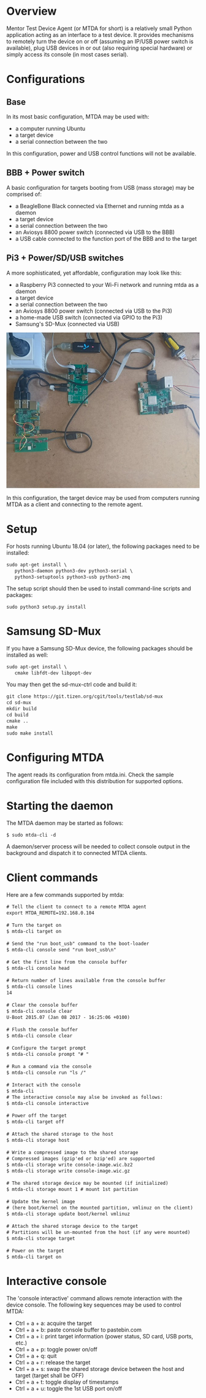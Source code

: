 
# Overview

Mentor Test Device Agent (or MTDA for short) is a relatively small Python application
acting as an interface to a test device. It provides mechanisms to remotely turn the
device on or off (assuming an IP/USB power switch is available), plug USB devices in
or out (also requiring special hardware) or simply access its console (in most cases
serial).

# Configurations

## Base

In its most basic configuration, MTDA may be used with:

   * a computer running Ubuntu
   * a target device
   * a serial connection between the two

In this configuration, power and USB control functions will not be available.

## BBB + Power switch

A basic configuration for targets booting from USB (mass storage) may be comprised of:

   * a BeagleBone Black connected via Ethernet and running mtda as a daemon
   * a target device
   * a serial connection between the two
   * an Aviosys 8800 power switch (connected via USB to the BBB)
   * a USB cable connected to the function port of the BBB and to the target

## Pi3 + Power/SD/USB switches

A more sophisticated, yet affordable, configuration may look like this:

   * a Raspberry Pi3 connected to your Wi-Fi network and running mtda as a daemon
   * a target device
   * a serial connection between the two
   * an Aviosys 8800 power switch (connected via USB to the Pi3)
   * a home-made USB switch (connected via GPIO to the Pi3)
   * Samsung's SD-Mux (connected via USB)

![Pi3 setup](Documentation/Pi3+Aviosys8800+SDMux+USB+MX6Q.jpg)

In this configuration, the target device may be used from computers running MTDA as
a client and connecting to the remote agent.

# Setup

For hosts running Ubuntu 18.04 (or later), the following packages need to be installed:

```
sudo apt-get install \
   python3-daemon python3-dev python3-serial \
   python3-setuptools python3-usb python3-zmq
```

The setup script should then be used to install command-line scripts and packages:

```
sudo python3 setup.py install
```

# Samsung SD-Mux

If you have a Samsung SD-Mux device, the following packages should be installed as well:

```
sudo apt-get install \
   cmake libfdt-dev libpopt-dev
```

You may then get the sd-mux-ctrl code and build it:

```
git clone https://git.tizen.org/cgit/tools/testlab/sd-mux
cd sd-mux
mkdir build
cd build
cmake ..
make
sudo make install
```

# Configuring MTDA

The agent reads its configuration from mtda.ini.
Check the sample configuration file included with this distribution for supported options.

# Starting the daemon

The MTDA daemon may be started as follows:

```
$ sudo mtda-cli -d
```

A daemon/server process will be needed to collect console output in the background and
dispatch it to connected MTDA clients.

# Client commands

Here are a few commands supported by mtda:

```
# Tell the client to connect to a remote MTDA agent
export MTDA_REMOTE=192.168.0.104

# Turn the target on
$ mtda-cli target on

# Send the "run boot_usb" command to the boot-loader
$ mtda-cli console send "run boot_usb\n"

# Get the first line from the console buffer
$ mtda-cli console head

# Return number of lines available from the console buffer
$ mtda-cli console lines
14

# Clear the console buffer
$ mtda-cli console clear
U-Boot 2015.07 (Jan 08 2017 - 16:25:06 +0100)

# Flush the console buffer
$ mtda-cli console clear

# Configure the target prompt
$ mtda-cli console prompt "# "

# Run a command via the console
$ mtda-cli console run "ls /"

# Interact with the console
$ mtda-cli
# The interactive console may alse be invoked as follows:
$ mtda-cli console interactive

# Power off the target
$ mtda-cli target off

# Attach the shared storage to the host
$ mtda-cli storage host

# Write a compressed image to the shared storage 
# Compressed images (gzip'ed or bzip'ed) are supported
$ mtda-cli storage write console-image.wic.bz2
$ mtda-cli storage write console-image.wic.gz

# The shared storage device may be mounted (if initialized)
$ mtda-cli storage mount 1 # mount 1st partition

# Update the kernel image
# (here boot/kernel on the mounted partition, vmlinuz on the client)
$ mtda-cli storage update boot/kernel vmlinuz

# Attach the shared storage device to the target
# Partitions will be un-mounted from the host (if any were mounted)
$ mtda-cli storage target

# Power on the target
$ mtda-cli target on
```

# Interactive console

The 'console interactive' command allows remote interaction with the device console.
The following key sequences may be used to control MTDA:

   * Ctrl + a + a: acquire the target
   * Ctrl + a + b: paste console buffer to pastebin.com
   * Ctrl + a + i: print target information (power status, SD card, USB ports, etc.)
   * Ctrl + a + p: toggle power on/off
   * Ctrl + a + q: quit
   * Ctrl + a + r: release the target
   * Ctrl + a + s: swap the shared storage device between the host and target (target shall be OFF)
   * Ctrl + a + t: toggle display of timestamps
   * Ctrl + a + u: toggle the 1st USB port on/off

